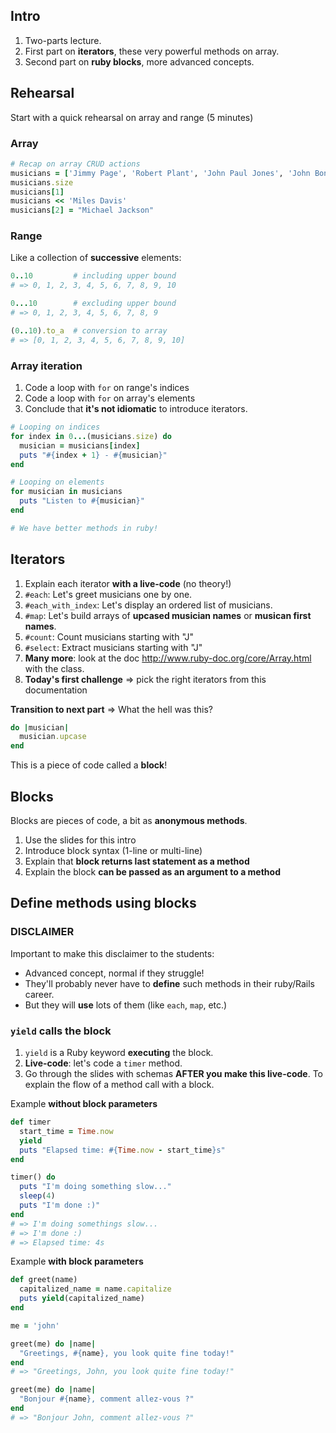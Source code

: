 ## Intro

1. Two-parts lecture.
1. First part on **iterators**, these very powerful methods on array.
1. Second part on **ruby blocks**, more advanced concepts.

## Rehearsal

Start with a quick rehearsal on array and range (5 minutes)


### Array

```ruby
# Recap on array CRUD actions
musicians = ['Jimmy Page', 'Robert Plant', 'John Paul Jones', 'John Bonham']
musicians.size
musicians[1]
musicians << 'Miles Davis'
musicians[2] = "Michael Jackson"
```

### Range

Like a collection of **successive** elements:

```ruby
0..10         # including upper bound
# => 0, 1, 2, 3, 4, 5, 6, 7, 8, 9, 10

0...10        # excluding upper bound
# => 0, 1, 2, 3, 4, 5, 6, 7, 8, 9

(0..10).to_a  # conversion to array
# => [0, 1, 2, 3, 4, 5, 6, 7, 8, 9, 10]
```

### Array iteration

1. Code a loop with `for` on range's indices
1. Code a loop with `for` on array's elements
1. Conclude that **it's not idiomatic** to introduce iterators.

```ruby
# Looping on indices
for index in 0...(musicians.size) do
  musician = musicians[index]
  puts "#{index + 1} - #{musician}"
end

# Looping on elements
for musician in musicians
  puts "Listen to #{musician}"
end

# We have better methods in ruby!
```

## Iterators

1. Explain each iterator **with a live-code** (no theory!)
1. `#each`: Let's greet musicians one by one.
1. `#each_with_index`: Let's display an ordered list of musicians.
1. `#map`: Let's build arrays of **upcased musician names** or **musican first names**.
1. `#count`: Count musicians starting with "J"
1. `#select`: Extract musicians starting with "J"
1.  **Many more**: look at the doc http://www.ruby-doc.org/core/Array.html with the class.
1. **Today's first challenge** => pick the right iterators from this documentation


**Transition to next part** => What the hell was this?

```ruby
do |musician|
  musician.upcase
end
```

This is a piece of code called a **block**!


## Blocks


Blocks are pieces of code, a bit as **anonymous methods**.

1. Use the slides for this intro
1. Introduce block syntax (1-line or multi-line)
1. Explain that **block returns last statement as a method**
1. Explain the block **can be passed as an argument to a method**


## Define methods using blocks

### DISCLAIMER

Important to make this disclaimer to the students:

- Advanced concept, normal if they struggle!
- They'll probably never have to **define** such methods in their ruby/Rails career.
- But they will **use** lots of them (like `each`, `map`, etc.)


### `yield` calls the block

1. `yield` is a Ruby keyword **executing** the block.
1. **Live-code**: let's code a `timer` method.
1. Go through the slides with schemas **AFTER you make this live-code**. To explain the flow of a method call with a block.


Example **without block parameters**

```ruby
def timer
  start_time = Time.now
  yield
  puts "Elapsed time: #{Time.now - start_time}s"
end

timer() do
  puts "I'm doing something slow..."
  sleep(4)
  puts "I'm done :)"
end
# => I'm doing somethings slow...
# => I'm done :)
# => Elapsed time: 4s
```

Example **with block parameters**

```ruby
def greet(name)
  capitalized_name = name.capitalize
  puts yield(capitalized_name)
end

me = 'john'

greet(me) do |name|
  "Greetings, #{name}, you look quite fine today!"
end
# => "Greetings, John, you look quite fine today!"

greet(me) do |name|
  "Bonjour #{name}, comment allez-vous ?"
end
# => "Bonjour John, comment allez-vous ?"
```
